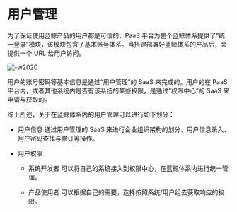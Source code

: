 # 用户管理

为了保证使用蓝鲸产品的用户都是可信的，PaaS 平台为整个蓝鲸体系提供了“统一登录”模块，该模块包含了基本账号体系。当搭建部署好蓝鲸体系的产品后，会提供一个 URL 给用户访问。

![-w2020](../../assets/login_ee.png)

用户的账号密码等基本信息是通过“用户管理”的 SaaS 来完成的。用户的在 PaaS 平台内，或者其他系统内是否有该系统的某些权限，是通过“权限中心”的 SaaS 来申请与获取的。

综上所述，关于在蓝鲸体系内的用户管理可以进行如下划分：

- 用户信息
通过用户管理的 SaaS 来进行企业组织架构的划分、用户信息录入、用户密码查找与修订等操作。

- 用户权限

  - 系统开发者
  可以将自己的系统接入到权限中心，在蓝鲸体系内进行统一管理。

  - 产品使用者
  可以根据自己的需要，选择按照系统/用户组去获取响应的权限。

